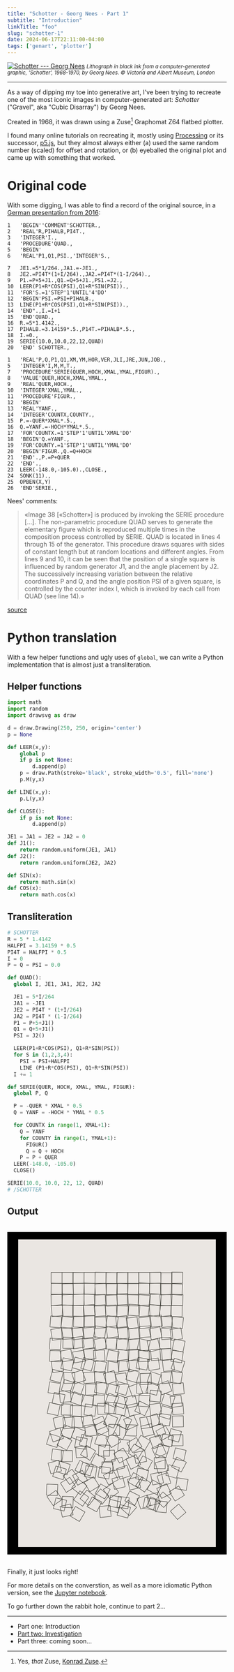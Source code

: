 ```yaml
---
title: "Schotter - Georg Nees - Part 1"
subtitle: "Introduction"
linkTitle: "foo"
slug: "schotter-1"
date: 2024-06-17T22:11:00-04:00
tags: ['genart', 'plotter']
---
```


[![Schotter --- Georg Nees](/img/2024/schotter/plot-vanda.jpg)](https://collections.vam.ac.uk/item/O221321/schotter-print-nees-georg)
_<small>Lithograph in black ink from a computer-generated graphic, 'Schotter', 1968-1970, by Georg Nees. © Victoria and Albert Museum, London</small>_

---

As a way of dipping my toe into generative art, I've been trying to
recreate one of the most iconic images in computer-generated art:
_Schotter_ ("Gravel", aka "Cubic Disarray") by Georg Nees.

Created in 1968, it was drawn using a Zuse[^zuse] Graphomat Z64
flatbed plotter.

I found many online tutorials on recreating it, mostly using
[Processing](https://processing.org/) or its successor,
[p5.js](https://p5js.org/), but they almost always either (a) used the
same random number (scaled) for offset and rotation, or (b) eyeballed
the original plot and came up with something that worked.

[^zuse]: Yes, _that_ Zuse, [Konrad Zuse](https://en.wikipedia.org/wiki/Konrad_Zuse).

# Original code

With some digging, I was able to find a record of the original source,
in a [German presentation from
2016](https://www.slideshare.net/slideshow/kunst-und-computer/67510183#16):

```text
1   'BEGIN''COMMENT'SCHOTTER.,
2   'REAL'R,PIHALB,PI4T.,
3   'INTEGER'I.,
4   'PROCEDURE'QUAD.,
5   'BEGIN'
6   'REAL'P1,Q1,PSI.,'INTEGER'S.,

7   JE1.=5*1/264.,JA1.=-JE1.,
8   JE2.=PI4T*(1+I/264).,JA2.=PI4T*(1-I/264).,
9   P1.=P+5+J1.,Q1.=Q+5+J1.,PS1.=J2.,
10  LEER(P1+R*COS(PSI),Q1+R*SIN(PSI)).,
11  'FOR'S.=1'STEP'1'UNTIL'4'DO'
12  'BEGIN'PSI.=PSI+PIHALB.,
13  LINE(P1+R*COS(PSI),Q1+R*SIN(PSI)).,
14  'END".,I.=I+1
15  'END'QUAD.,
16  R.=5*1.4142.,
17  PIHALB.=3.14159*.5.,P14T.=PIHALB*.5.,
18  I.=0.,
19  SERIE(10.0,10.0,22,12,QUAD)
20  'END' SCHOTTER.,

1   'REAL'P,Q,P1,Q1,XM,YM,HOR,VER,JLI,JRE,JUN,JOB.,
5   'INTEGER'I,M,M,T.,
7   'PROCEDURE'SERIE(QUER,HOCH,XMAL,YMAL,FIGUR).,
8   'VALUE'QUER,HOCH,XMAL,YMAL.,
9   'REAL'QUER,HOCH.,
10  'INTEGER'XMAL,YMAL.,
11  'PROCEDURE'FIGUR.,
12  'BEGIN'
13  'REAL'YANF.,
14  'INTEGER'COUNTX,COUNTY.,
15  P.=-QUER*XMAL*.5.,
16  Q.=YANF.=-HOCH*YMAL*.5.,
17  'FOR'COUNTX.=1'STEP'1'UNTIL'XMAL'DO'
18  'BEGIN'Q.=YANF.,
19  'FOR'COUNTY.=1'STEP'1'UNTIL'YMAL'DO'
20  'BEGIN'FIGUR.,Q.=Q+HOCH
21  'END'.,P.=P+QUER
22  'END'.,
23  LEER(-148.0,-105.0).,CLOSE.,
24  SONK(11).,
25  OPBEN(X,Y)
26  'END'SERIE.,
```

Nees' comments:
> «Image 38 [«Schotter»] is produced by invoking the SERIE procedure […]. The non-parametric procedure QUAD serves to generate the elementary figure which is reproduced multiple times in the composition process controlled by SERIE. QUAD is located in lines 4 through 15 of the generator. This procedure draws squares with sides of constant length but at random locations and different angles. From lines 9 and 10, it can be seen that the position of a single square is influenced by random generator J1, and the angle placement by J2. The successively increasing variation between the relative coordinates P and Q, and the angle position PSI of a given square, is controlled by the counter index I, which is invoked by each call from QUAD (see line 14).»

[source](https://ems.andrew.cmu.edu/2013_60210a/assignments/assignment-04/index.html)

# Python translation

With a few helper functions and ugly uses of `global`, we can write a
Python implementation that is almost just a transliteration.

## Helper functions

```python
import math
import random
import drawsvg as draw

d = draw.Drawing(250, 250, origin='center')
p = None

def LEER(x,y):
    global p
    if p is not None:
        d.append(p)
    p = draw.Path(stroke='black', stroke_width='0.5', fill='none')
    p.M(y,x)

def LINE(x,y):
    p.L(y,x)

def CLOSE():
    if p is not None:
        d.append(p)

JE1 = JA1 = JE2 = JA2 = 0
def J1():
    return random.uniform(JE1, JA1)
def J2():
    return random.uniform(JE2, JA2)

def SIN(x):
    return math.sin(x)
def COS(x):
    return math.cos(x)
```

## Transliteration

```python
# SCHOTTER
R = 5 * 1.4142
HALFPI = 3.14159 * 0.5
PI4T = HALFPI * 0.5
I = 0
P = Q = PSI = 0.0

def QUAD():
  global I, JE1, JA1, JE2, JA2

  JE1 = 5*I/264
  JA1 = -JE1
  JE2 = PI4T * (1+I/264)
  JA2 = PI4T * (1-I/264)
  P1 = P+5+J1()
  Q1 = Q+5+J1()
  PSI = J2()

  LEER(P1+R*COS(PSI), Q1+R*SIN(PSI))
  for S in (1,2,3,4):
    PSI = PSI+HALFPI
    LINE (P1+R*COS(PSI), Q1+R*SIN(PSI))
  I += 1

def SERIE(QUER, HOCH, XMAL, YMAL, FIGUR):
  global P, Q

  P = -QUER * XMAL * 0.5
  Q = YANF = -HOCH * YMAL * 0.5

  for COUNTX in range(1, XMAL+1):
    Q = YANF
    for COUNTY in range(1, YMAL+1):
      FIGUR()
      Q = Q + HOCH
    P = P + QUER
  LEER(-148.0, -105.0)
  CLOSE()

SERIE(10.0, 10.0, 22, 12, QUAD)
# /SCHOTTER
```

## Output

<br>

<center style="background-color:black">
<br>
<svg xmlns="http://www.w3.org/2000/svg" width="90%" viewBox="-90 -140 180 280" style="background-color:#eae6e2">
<g stroke-width=".4" stroke="#41403a" fill="none" stroke-linecap="round" stroke-linejoin="round">
<path d="M-50-100v-10h-10v10h10m10.008-.007v-10h-10v10h10"/>
<path d="m-30.016-99.982.045-10-10-.045-.045 10 10 .045m10.053-.038.036-10-10-.037-.036 10 10 .036"/>
<path d="m-9.978-100.006.1-9.999-10-.1-.1 10 10 .1"/>
<path d="m-.047-99.879.147-9.999-9.999-.146-.146 9.999 9.998.146"/>
<path d="m9.955-99.975.1-10-9.999-.1-.1 10 9.999.1"/>
<path d="m19.974-99.925.002-10-10-.002-.002 10 10 .002"/>
<path d="m30.01-100.077-.057-10-10 .057.058 10 10-.057m10.09-.09-.083-10-10 .084.084 10 10-.084m10.005.394.088-10-10-.087-.087 10 10 .087"/>
<path d="m59.928-100.158.075-10-10-.075-.075 10 10 .075M-50.063-89.98l.197-9.997-9.998-.197-.197 9.997 9.998.198"/>
<path d="m-39.73-89.91-.306-9.996-9.995.306.306 9.995 9.995-.306m10.109-.306-.237-9.998-9.997.237.237 9.997 9.997-.236"/>
<path d="m-20.187-90.06.288-9.996-9.996-.288-.288 9.996 9.996.288"/>
<path d="m-9.641-89.996-.438-9.99-9.99.437.437 9.99 9.99-.437"/>
<path d="m.267-89.713.093-9.999-10-.093-.092 10 9.999.092"/>
<path d="m9.863-89.738.277-9.996-9.996-.278-.278 9.996 9.996.278"/>
<path d="m19.781-89.89.088-10-10-.087-.087 10 10 .087"/>
<path d="m29.503-90.024.457-9.99-9.99-.456-.456 9.99 9.989.456"/>
<path d="m39.866-90.235-.195-9.998-9.998.195.195 9.998 9.998-.195m10.256.513.065-10-10-.065-.065 10 10 .065"/>
<path d="m59.357-89.35.524-9.986-9.986-.524-.525 9.986 9.987.524m-109.225 9.376-.22-9.997-9.997.22.22 9.997 9.997-.22"/>
<path d="m-40.006-80.103.338-9.994-9.995-.338-.338 9.994 9.994.338"/>
<path d="m-29.767-80.268-.254-9.996-9.996.254.253 9.996 9.997-.254"/>
<path d="m-20.106-79.929.24-9.997-9.997-.24-.24 9.997 9.997.24"/>
<path d="m-10.238-79.799-.39-9.992-9.992.39.39 9.992 9.992-.39m10.708.056-.477-9.988-9.988.476.476 9.988 9.988-.476"/>
<path d="m10.348-80.75-.446-9.99-9.99.447.447 9.99 9.99-.447"/>
<path d="m19.335-79.499.254-9.996-9.997-.255-.254 9.997 9.997.254"/>
<path d="m29.295-79.067.784-9.97-9.97-.784-.783 9.97 9.969.784m10.641-1.021.61-9.98-9.982-.61-.609 9.981 9.981.61"/>
<path d="m49.694-80.004-.511-9.987-9.987.511.511 9.987 9.987-.51m10.233.237.309-9.996-9.995-.308-.309 9.995 9.995.309m-108.959 9.02-.913-9.958-9.958.912.913 9.958 9.958-.912"/>
<path d="m-39.863-70.084.155-9.999-9.999-.154-.155 9.998 10 .155"/>
<path d="m-30.35-69.943-.188-9.999-9.998.188.188 9.998 9.998-.187m10.71-.977-.856-9.964-9.963.855.855 9.964 9.963-.856"/>
<path d="m-10.026-70.587-.755-9.971-9.97.754.754 9.972 9.971-.755"/>
<path d="m-.067-70.369-.389-9.992-9.992.39.39 9.991 9.991-.389m10.01.995.367-9.993-9.993-.366-.367 9.993 9.993.366m10.295-1.006.694-9.976-9.976-.693-.694 9.975 9.976.694"/>
<path d="m30.182-70.429-.579-9.983-9.983.579.579 9.983 9.983-.578"/>
<path d="m38.483-69.64 1.288-9.917-9.916-1.289-1.289 9.917 9.917 1.288"/>
<path d="m48.99-69.628.386-9.993-9.992-.386-.387 9.992 9.993.387m10.397-.017.196-9.998-9.998-.196-.196 9.998 9.998.196M-51.13-59.605l.841-9.965-9.965-.84-.84 9.964 9.965.84m10.1.595 1.175-9.931-9.93-1.175-1.176 9.93 9.931 1.176m11.373-1.04.248-9.997-9.997-.249-.248 9.997 9.997.249"/>
<path d="m-20.365-60.6.078-10-10-.077-.077 10 10 .077m10.798.985-.375-9.992-9.993.375.375 9.993 9.993-.376"/>
<path d="m-.255-59.337 1.508-9.886-9.885-1.508-1.508 9.886 9.885 1.508"/>
<path d="m9.829-60.728-1.002-9.95-9.95 1.001 1.002 9.95 9.95-1.001"/>
<path d="m19.559-59.643-1.217-9.925-9.926 1.217 1.217 9.925 9.926-1.217m11.413-.315-1.2-9.928-9.927 1.2 1.2 9.928 9.927-1.2m10.512-1.247-1.05-9.945-9.945 1.05 1.05 9.945 9.945-1.05"/>
<path d="m50.804-60.852-.925-9.957-9.957.926.925 9.957 9.957-.926"/>
<path d="m59.665-58.942 1.035-9.946-9.946-1.035-1.035 9.946 9.946 1.035m-108.551 9.144-1.613-9.869-9.869 1.613 1.613 9.87 9.869-1.614"/>
<path d="m-39.932-49.703-.583-9.982-9.983.583.584 9.983 9.982-.584"/>
<path d="m-30.078-50.048-1.375-9.905-9.905 1.375 1.375 9.905 9.905-1.375m10.298-.357-.976-9.952-9.952.976.976 9.952 9.952-.976"/>
<path d="m-11.338-50.051 1.514-9.885-9.884-1.514-1.515 9.884 9.885 1.515m12.82-1.559L.095-61.513l-9.903 1.386 1.387 9.904 9.903-1.387"/>
<path d="M11.597-50.324 10.4-60.252.472-59.055l1.197 9.928 9.928-1.197"/>
<path d="m20.535-49.813-.933-9.957-9.956.933.933 9.956 9.956-.932m10.491-1.607-.685-9.977-9.976.684.684 9.977 9.977-.684"/>
<path d="m41.117-50.672-1.92-9.813-9.814 1.92 1.92 9.814 9.814-1.92"/>
<path d="m50.978-49.728-.94-9.956-9.955.94.94 9.955 9.955-.94"/>
<path d="m59.748-49.661-1.383-9.904-9.904 1.383 1.383 9.904 9.904-1.383M-51.541-39.55l.644-9.98-9.98-.644-.643 9.98 9.979.643m12.266-1.374.192-9.998-9.998-.192-.192 9.998 9.998.192"/>
<path d="m-29.77-41.984-1.46-9.893-9.892 1.46 1.46 9.892 9.892-1.459"/>
<path d="m-20.885-40.802-.897-9.96-9.96.898.897 9.96 9.96-.898m11.676-.268-1.956-9.806-9.806 1.956 1.955 9.806 9.807-1.955"/>
<path d="m-.235-40.084.28-9.996-9.996-.28-.28 9.996 9.996.28"/>
<path d="m8.964-39.06 1.223-9.925-9.925-1.223-1.223 9.925 9.925 1.223m12.21-.69-.563-9.984-9.984.563.563 9.984 9.984-.563"/>
<path d="m28.213-37.794 2.242-9.745-9.745-2.243-2.243 9.746 9.745 2.242"/>
<path d="m39.51-40.043-2.3-9.732-9.732 2.3 2.3 9.732 9.732-2.3"/>
<path d="m49.215-40.934-.488-9.988-9.988.487.488 9.988 9.988-.487M60.196-37.6l2.003-9.798-9.797-2.003-2.003 9.797 9.797 2.004m-111.522 8.847.287-9.995-9.996-.287-.286 9.996 9.995.287"/>
<path d="m-40.282-30.31-1.715-9.851-9.851 1.714 1.714 9.852 9.852-1.715m11.375.928-1.689-9.856-9.856 1.688 1.688 9.856 9.857-1.688m9.887-2.296-1.407-9.9-9.9 1.407 1.407 9.9 9.9-1.407"/>
<path d="m-10.815-29.648-.642-9.979-9.98.642.642 9.98 9.98-.643M.084-27.904l1.978-9.803-9.803-1.977-1.977 9.802 9.802 1.978"/>
<path d="m10.596-29.145.541-9.985-9.985-.542-.542 9.985 9.986.542"/>
<path d="m20.276-30.055-.194-9.998-9.998.194.194 9.998 9.998-.194"/>
<path d="m29.609-29.087-.207-9.997-9.998.207.207 9.998 9.998-.208m11.782-1.375-.72-9.974-9.974.72.72 9.974 9.974-.72"/>
<path d="m49.871-30.831-.622-9.98-9.98.622.622 9.98 9.98-.622"/>
<path d="m58.977-27.767 1.54-9.88-9.88-1.54-1.54 9.88 9.88 1.54m-107.516 7.323-1.53-9.882-9.882 1.53 1.53 9.882 9.882-1.53"/>
<path d="m-41.461-20.39 2.202-9.754-9.754-2.202-2.203 9.754 9.755 2.203m10.33-.256 2.698-9.629-9.63-2.698-2.697 9.63 9.629 2.697"/>
<path d="m-23.338-20.289 2.598-9.656-9.656-2.599-2.599 9.657 9.657 2.598m12.191 1.82 1.711-9.852-9.852-1.711L-21-20.18l9.852 1.711m12.739-.723.454-9.99-9.99-.453-.453 9.99 9.99.453"/>
<path d="m11.748-21.016-1.258-9.92L.57-29.68l1.257 9.92 9.92-1.257"/>
<path d="m20.804-21.485-1.965-9.805-9.805 1.965L11-19.52l9.805-1.965"/>
<path d="m27.245-21.103 1.868-9.824-9.824-1.868-1.868 9.824 9.824 1.868"/>
<path d="m39.208-22.301-1.582-9.874-9.874 1.581 1.582 9.874 9.874-1.581m13.332 1.214-1.226-9.924-9.925 1.226 1.226 9.925 9.925-1.227"/>
<path d="m58.94-19.357 3.035-9.529-9.529-3.034-3.034 9.528 9.528 3.035M-51.372-9.656l2.528-9.675-9.675-2.528-2.528 9.675 9.675 2.528m13.182.346-.289-9.996-9.996.289.289 9.995 9.995-.288"/>
<path d="m-28.54-11.905-3.18-9.481-9.48 3.18 3.18 9.48 9.48-3.18"/>
<path d="m-20.007-9.503-.44-9.99-9.99.44.44 9.99 9.99-.44"/>
<path d="m-10.156-9.752-.415-9.992-9.99.415.414 9.991 9.99-.414"/>
<path d="M.297-11.284-2.74-20.81l-9.528 3.036 3.037 9.528 9.528-3.037"/>
<path d="m9.477-8.765-1.323-9.912-9.912 1.324 1.323 9.911 9.912-1.323"/>
<path d="m17.758-9.777 2.693-9.63L10.82-22.1l-2.692 9.631 9.63 2.692m13.7 1.462-.385-9.993-9.993.386.386 9.992 9.992-.385"/>
<path d="m37.05-7.159 3.165-9.485-9.485-3.166-3.166 9.486L37.05-7.16m14.092-2.642-1.006-9.949-9.95 1.007 1.007 9.949 9.95-1.007"/>
<path d="m58.209-8.757 1.625-9.867-9.867-1.626-1.625 9.867 9.867 1.626M-52.942.9l1.548-9.88-9.88-1.547-1.547 9.88L-52.942.9m11.821-.961 2.917-9.565-9.566-2.917-2.916 9.566 9.565 2.916"/>
<path d="m-32.992 1.554 3.245-9.459-9.459-3.245-3.245 9.459 9.459 3.245m14.25.058.243-9.997-9.997-.244-.243 9.997 9.997.244"/>
<path d="m-10.743.876 1.927-9.813-9.813-1.926-1.926 9.813 9.812 1.926M-.015 3.158 2.19-6.596-7.564-8.8-9.77.953l9.753 2.205"/>
<path d="m8.09 1.838 2.855-9.584-9.585-2.853-2.853 9.584L8.09 1.838M23.682.023l-3.38-9.412-9.412 3.38 3.38 9.412 9.412-3.38"/>
<path d="m27.929.186.324-9.995-9.995-.324-.324 9.995 9.994.324"/>
<path d="m36.095 1.768 2.612-9.652-9.652-2.613-2.613 9.653 9.653 2.612"/>
<path d="M50.136-2.195 46.6-11.548l-9.353 3.536 3.536 9.354 9.354-3.537M61.406.332l-.988-9.951-9.951.988.988 9.951 9.951-.988M-49.303 11.015l2.052-9.787-9.787-2.052-2.052 9.787 9.787 2.052"/>
<path d="m-41.681 7.486-.729-9.973-9.973.728.729 9.974 9.973-.729"/>
<path d="m-32.87 11.177 3.231-9.463-9.463-3.232-3.232 9.463 9.463 3.232"/>
<path d="m-22.723 12.668 1.47-9.891-9.891-1.47-1.47 9.89 9.89 1.471m11.021-.961.557-9.984-9.985-.557-.556 9.985 9.984.556m10.106.946L1.941 3.3-7.412-.238l-3.538 9.353 9.353 3.538"/>
<path d="M6.232 13.858 9.654 4.46.258 1.04l-3.422 9.396 9.396 3.422"/>
<path d="m18.815 11.157-2.423-9.702L6.69 3.878l2.424 9.702 9.701-2.423m10.807 1.028.64-9.98-9.98-.64-.64 9.98 9.98.64"/>
<path d="m39.553 7.955.878-9.962-9.961-.877-.878 9.96 9.961.879m10.369 4.53 3.088-9.511-9.511-3.088-3.088 9.511 9.511 3.088"/>
<path d="M59.666 11.522 58.3 1.615l-9.906 1.366 1.365 9.906 9.907-1.365m-113.494 8.664 2.158-9.765-9.764-2.158-2.158 9.765 9.764 2.158m13.125-.269.405-9.992-9.991-.405-.406 9.991 9.992.406"/>
<path d="m-32.565 21.303.177-9.998-9.998-.177-.177 9.999 9.998.176m12.455-.518 1.291-9.916-9.916-1.29-1.291 9.915 9.916 1.291m12.746-1.867-.248-9.997-9.997.248.249 9.997 9.996-.248"/>
<path d="m-1.166 18.466.648-9.98-9.978-.648-.65 9.979 9.98.649"/>
<path d="m6.978 20.293 1.866-9.824L-.98 8.603l-1.866 9.824 9.824 1.866m14.386-1.759-2.2-9.755-9.755 2.201 2.2 9.755 9.755-2.2"/>
<path d="m25.317 20.384 4.328-9.015-9.015-4.327-4.328 9.015 9.015 4.327m15.556-1.63-1.437-9.896-9.896 1.436 1.436 9.897 9.897-1.437"/>
<path d="m48.04 23.62 2.89-9.572-9.573-2.891-2.89 9.573 9.572 2.89"/>
<path d="m60.898 18.66-.711-9.974-9.975.711.711 9.975 9.975-.711M-46.25 30.119l-2.195-9.756-9.756 2.195 2.195 9.756 9.756-2.195"/>
<path d="m-38.512 31.397-.798-9.968-9.968.799.798 9.968 9.968-.8"/>
<path d="m-31.147 31.127.616-9.98-9.981-.617-.616 9.981 9.98.616"/>
<path d="m-20.534 29.076-2.502-9.682-9.682 2.502 2.502 9.682 9.682-2.502"/>
<path d="m-9.131 29.806-3.815-9.244-9.244 3.815 3.815 9.244 9.244-3.815"/>
<path d="M-3.045 31.652.75 22.4l-9.252-3.794-3.795 9.251 9.252 3.795M9.328 33.03l4.2-9.075-9.075-4.2-4.2 9.076 9.075 4.2"/>
<path d="m19.262 28.91-3.977-9.174-9.175 3.978 3.978 9.175 9.174-3.978m12.868 1.797-1.475-9.89-9.89 1.474 1.474 9.89 9.89-1.474"/>
<path d="m39.614 27.979-3.091-9.51-9.51 3.09 3.09 9.51 9.51-3.09"/>
<path d="m47.856 29.681 1.466-9.892-9.891-1.466-1.467 9.892 9.892 1.466m12.85.725-.208-9.998-9.997.207.207 9.998 9.998-.207M-48.738 40.945l-3.251-9.457-9.457 3.252 3.252 9.456 9.456-3.251"/>
<path d="m-42.112 41.385 3.432-9.393-9.393-3.432-3.431 9.393 9.392 3.432"/>
<path d="m-32.365 43.691 3.74-9.274-9.274-3.74-3.74 9.275 9.274 3.74"/>
<path d="m-18.409 38.088-1.113-9.938-9.938 1.113 1.113 9.938 9.938-1.113"/>
<path d="m-7.549 34.057-4.46-8.95-8.95 4.46 4.46 8.95 8.95-4.46M2.4 38.376l.216-9.998-9.998-.215-.215 9.998 9.998.215"/>
<path d="m5.256 42.109 4.441-8.96-8.96-4.441-4.44 8.959 8.959 4.442"/>
<path d="m17.896 38.85.427-9.99-9.99-.428-.428 9.99 9.99.428m15.973-1.582-2.377-9.713-9.714 2.377 2.377 9.713 9.714-2.376"/>
<path d="m44.537 36.43-3.404-9.403-9.403 3.404 3.404 9.402 9.403-3.404"/>
<path d="m49.122 38.294-4.759-8.795-8.795 4.759 4.76 8.795 8.794-4.76"/>
<path d="m56.213 44.364 2.69-9.631-9.63-2.691-2.691 9.63 9.63 2.692m-110.873 4.819 2.897-9.57-9.571-2.898-2.897 9.571 9.57 2.897"/>
<path d="m-45.837 51.722 4.798-8.773-8.774-4.798-4.797 8.773 8.773 4.798m17.033-.735 1.83-9.83-9.83-1.831-1.83 9.83 9.83 1.831"/>
<path d="m-24.562 49.324 2.307-9.73-9.73-2.308-2.307 9.73 9.73 2.308m13.716-.237 3.263-9.452-9.452-3.264-3.263 9.453 9.452 3.263"/>
<path d="m3.56 44.29-4.999-8.66-8.66 4.999 5 8.66 8.66-5"/>
<path d="m10.76 52.622.73-9.973-9.974-.73-.73 9.973 9.973.73"/>
<path d="m22.862 48.65-5.17-8.559-8.56 5.17 5.17 8.56 8.56-5.17"/>
<path d="m25.401 51.73 5.063-8.624-8.624-5.063-5.062 8.624 8.623 5.062m17.109-4.745-3.372-9.414-9.414 3.372 3.372 9.414 9.414-3.372"/>
<path d="m49.724 48.59 2.039-9.79-9.79-2.039-2.039 9.79 9.79 2.039"/>
<path d="m60.32 47.621-.112-10-9.999.113.112 9.999 10-.112M-50.088 61.783l1.362-9.906-9.907-1.363-1.362 9.907 9.907 1.363"/>
<path d="m-40.59 61.966-.086-10-10 .087.087 10 10-.087m13.569-4.074-.723-9.974-9.973.724.723 9.974 9.974-.724"/>
<path d="m-24.591 60.915 5.193-8.546-8.546-5.193-5.193 8.546 8.546 5.193m17.795-3.748.28-9.996-9.995-.281-.281 9.996 9.996.28"/>
<path d="m-1.615 61.53-.664-9.978-9.977.664.663 9.978 9.978-.664"/>
<path d="m10.985 58.15-5.298-8.48-8.481 5.296 5.297 8.482 8.482-5.297m7.88 1.684 5.359-8.442-8.443-5.36-5.359 8.443 8.443 5.36"/>
<path d="M27.128 61.934 25.304 52.1l-9.832 1.824 1.824 9.832 9.832-1.823M45 54.694l-4.202-9.074-9.074 4.202 4.202 9.074L45 54.694"/>
<path d="m44.736 58.408 3.05-9.523-9.523-3.05-3.05 9.523 9.523 3.05m16.128 3.164 2.261-9.74-9.74-2.262-2.262 9.741 9.741 2.261m-111.368 9.005-2.577-9.663-9.662 2.577 2.577 9.662 9.662-2.576"/>
<path d="m-45.548 74.223 3.034-9.528-9.528-3.034-3.034 9.528 9.528 3.034m16.206.118 4.444-8.958-8.957-4.444-4.445 8.958 8.958 4.444"/>
<path d="m-24.39 75.014 2.913-9.566-9.567-2.913-2.912 9.567 9.566 2.912m9.435-6.717 4.526-8.917-8.917-4.526-4.526 8.917 8.917 4.526"/>
<path d="m-3.92 72.635.27-9.996-9.997-.27-.269 9.997 9.996.27"/>
<path d="m7.125 67.753-2.516-9.678-9.678 2.516 2.516 9.678 9.678-2.516m14.606-3.02-4.326-9.016-9.016 4.326 4.326 9.016 9.016-4.326"/>
<path d="m27.738 70.302 4.664-8.846-8.845-4.664-4.664 8.846 8.845 4.664m16.299-1.869-.058-10-10 .058.058 10 10-.058"/>
<path d="m47.38 69.94-2.855-9.584-9.584 2.855 2.855 9.584 9.583-2.855m11.26 1.582 4.76-8.794-8.794-4.76-4.76 8.794 8.794 4.76M-49.01 78.528l2.955-9.553-9.554-2.954-2.954 9.553 9.554 2.954"/>
<path d="m-34.992 76.998-5.958-8.031-8.031 5.957 5.957 8.032 8.032-5.958"/>
<path d="m-26.879 78.856-4.655-8.85-8.85 4.656 4.656 8.85 8.85-4.656"/>
<path d="m-19.78 77.146 1.51-9.885-9.886-1.51-1.51 9.886 9.886 1.51m12.385.707 1.638-9.865-9.865-1.638-1.638 9.864 9.865 1.639"/>
<path d="m1.246 78.508-4.742-8.804-8.804 4.742 4.742 8.804 8.804-4.742m11.057-3.529-3.166-9.485L-.35 68.66l3.167 9.485 9.485-3.166m6.588 10.713 4.95-8.69-8.69-4.948-4.949 8.69 8.69 4.948"/>
<path d="m26.819 79.744 2.161-9.764-9.763-2.162-2.162 9.764 9.764 2.162m15.669 1.555L40.493 71.5l-9.8 1.996 1.996 9.799 9.799-1.996"/>
<path d="m49.199 81.652-3.096-9.51-9.509 3.097 3.096 9.508 9.509-3.095"/>
<path d="m54.24 77.218 2.722-9.622-9.622-2.723-2.723 9.622 9.622 2.723M-54.29 92.92l.408-9.99-9.992-.409-.408 9.992 9.992.408m16.602-8.121-5.288-8.488-8.487 5.288 5.287 8.487 8.488-5.287"/>
<path d="m-33.296 92.057 6.1-7.924-7.924-6.1-6.1 7.924 7.924 6.1"/>
<path d="m-16.084 84.302-5.203-8.54-8.54 5.203 5.203 8.54 8.54-5.203m4.977 11.702 4.976-8.673-8.673-4.977-4.977 8.674 8.674 4.977"/>
<path d="m1.582 89.99-5.644-8.256-8.255 5.644 5.644 8.255 8.255-5.644"/>
<path d="m7.564 84.873-2.446-9.696-9.696 2.447 2.446 9.696 9.696-2.447m14.05.724-2.366-9.716-9.716 2.366 2.366 9.716 9.716-2.366"/>
<path d="m25.187 89.762 5.782-8.159-8.159-5.782-5.782 8.16 8.159 5.781"/>
<path d="m36.313 92.205 4.807-8.769-8.769-4.807-4.807 8.769 8.769 4.807"/>
<path d="m49.684 90.979-4.542-8.91-8.91 4.542 4.543 8.91 8.909-4.542m13.515-2.716 1.679-9.858-9.858-1.68-1.68 9.859 9.859 1.679M-49.82 96.415l-5.74-8.189-8.189 5.739 5.739 8.19 8.19-5.74"/>
<path d="m-40.182 104.061.41-9.991-9.992-.41-.41 9.991 9.992.41m8.895-1.436 5.755-8.178-8.178-5.754-5.755 8.177 8.178 5.755"/>
<path d="m-25.705 102.006 6.216-7.833-7.834-6.216-6.215 7.833 7.833 6.216"/>
<path d="m-13.506 100.94 6.3-7.766-7.767-6.3-6.3 7.767 7.767 6.3m15.678 3.471 2.037-9.79-9.79-2.037-2.037 9.79 9.79 2.037"/>
<path d="M9.957 104.913 11.273 95 1.36 93.684l-1.316 9.913 9.913 1.316"/>
<path d="m16.169 102.17 4.48-8.94-8.94-4.48-4.48 8.94 8.94 4.48"/>
<path d="m31.142 101.792-3.412-9.4-9.4 3.413 3.413 9.4 9.4-3.413"/>
<path d="m39.29 99.886-2.533-9.674-9.674 2.533 2.533 9.674 9.674-2.533"/>
<path d="m42.652 103.786 6.7-7.424-7.425-6.7-6.7 7.424 7.425 6.7m18.931-11.068-5.251-8.51-8.51 5.252 5.252 8.51 8.51-5.252m-109.747 14.345 2.3-9.732-9.732-2.3-2.3 9.732 9.732 2.3"/>
<path d="m-39.942 110.362-2.22-9.75-9.75 2.218 2.22 9.75 9.75-2.218"/>
<path d="m-34.204 116.54 5.076-8.616-8.616-5.076-5.076 8.616 8.616 5.076m15.724-8.831 4.747-8.802-8.802-4.747-4.746 8.802 8.801 4.747"/>
<path d="m-5.24 111.919-1.007-9.95-9.949 1.008 1.008 9.95 9.949-1.008"/>
<path d="m1.168 108.48 2.396-9.708-9.71-2.396-2.395 9.709 9.709 2.396"/>
<path d="m9.84 113.38 2.591-9.658-9.658-2.592-2.592 9.658 9.658 2.592"/>
<path d="m11.442 111.216 6.507-7.593-7.593-6.507-6.507 7.593 7.593 6.507m22.018-4.927 1.986-9.801-9.801-1.985-1.985 9.801 9.8 1.985"/>
<path d="m36.074 107.233 3.87-9.22-9.221-3.87-3.87 9.22 9.221 3.87"/>
<path d="m44.932 108.518.9-9.96-9.96-.898-.899 9.96 9.96.898m17.912-.284-6.53-7.573-7.573 6.53 6.53 7.573 7.573-6.53"/>
</g>
</svg>
<br>
<br>
</center>
<br>

Finally, it just looks right!

For more details on the converstion, as well as a more idiomatic
Python version, see the [Jupyter
notebook](https://github.com/zellyn/genart/blob/main/schotter/transliteration.ipynb).

To go further down the rabbit hole, continue to part 2...

---

* Part one: Introduction
* [Part two: Investigation](../schotter-2)
* Part three: coming soon...
<!-- * [Part three: Definitive article](../schotter-3) -->
